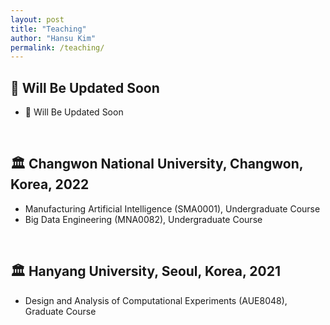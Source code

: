 ```yaml
---
layout: post
title: "Teaching"
author: "Hansu Kim"
permalink: /teaching/
---
```


## 🚧 Will Be Updated Soon
* 🚧 Will Be Updated Soon   
<br/>   
  
## 🏛️ Changwon National University, Changwon, Korea, 2022
* Manufacturing Artificial Intelligence (SMA0001), Undergraduate Course   
* Big Data Engineering (MNA0082), Undergraduate Course   
<br/>   
  
## 🏛️ Hanyang University, Seoul, Korea, 2021
* Design and Analysis of Computational Experiments (AUE8048), Graduate Course   
